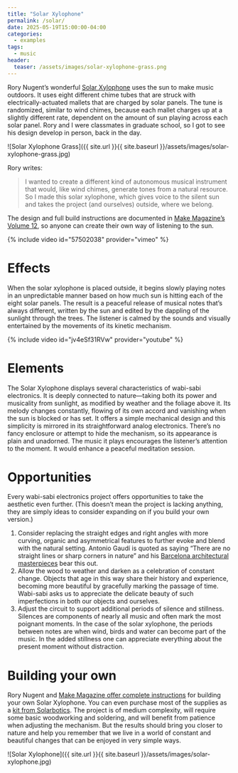 ```yaml
---
title: "Solar Xylophone"
permalink: /solar/
date: 2025-05-19T15:00:00-04:00
categories:
  - examples
tags:
  - music
header:
  teaser: /assets/images/solar-xylophone-grass.png
---
```


Rory Nugent’s wonderful [Solar Xylophone](https://makezine.com/projects/solar-xylophone/) uses the sun to make music outdoors. It uses eight different chime tubes that are struck with electrically-actuated mallets that are charged by solar panels. The tune is randomized, similar to wind chimes, because each mallet charges up at a slightly different rate, dependent on the amount of sun playing across each solar panel. Rory and I were classmates in graduate school, so I got to see his design develop in person, back in the day.

![Solar Xylophone Grass]({{ site.url }}{{ site.baseurl }}/assets/images/solar-xylophone-grass.jpg)

Rory writes:
> I wanted to create a different kind of autonomous musical instrument that would, like wind chimes, generate tones from a natural resource. So I made this solar xylophone, which gives voice to the silent sun and takes the project (and ourselves) outside, where we belong.

The design and full build instructions are documented in [Make Magazine’s Volume 12](https://makezine.com/projects/solar-xylophone/), so anyone can create their own way of listening to the sun.

{% include video id="57502038" provider="vimeo" %}

# Effects

When the solar xylophone is placed outside, it begins slowly playing notes in an unpredictable manner based on how much sun is hitting each of the eight solar panels. The result is a peaceful release of musical notes that’s always different, written by the sun and edited by the dappling of the sunlight through the trees. The listener is calmed by the sounds and visually entertained by the movements of its kinetic mechanism.

{% include video id="jv4eSf31RVw" provider="youtube" %}

# Elements

The Solar Xylophone displays several characteristics of wabi-sabi electronics. It is deeply connected to nature&mdash;taking both its power and musicality from sunlight, as modified by weather and the foliage above it. Its melody changes constantly, flowing of its own accord and vanishing when the sun is blocked or has set. It offers a simple mechanical design and this simplicity is mirrored in its straightforward analog electronics. There’s no fancy enclosure or attempt to hide the mechanism, so its appearance is plain and unadorned. The music it plays encourages the listener’s attention to the moment. It would enhance a peaceful meditation session.   

# Opportunities

Every wabi-sabi electronics project offers opportunities to take the aesthetic even further. (This doesn’t mean the project is lacking anything, they are simply ideas to consider expanding on if you build your own version.)

1. Consider replacing the straight edges and right angles with more curving, organic and asymmetrical features to further evoke and blend with the natural setting. Antonio Gaudí is quoted as saying “There are no straight lines or sharp corners in nature” and his [Barcelona  architectural masterpieces](https://art-facts.com/antoni-gaudi-buildings/) bear this out.
2. Allow the wood to weather and darken as a celebration of constant change. Objects that age in this way share their history and experience, becoming more beautiful by gracefully marking the passage of time. Wabi-sabi asks us to appreciate the delicate beauty of such imperfections in both our objects and ourselves.
3. Adjust the circuit to support additional periods of silence and stillness. Silences are components of nearly all music and often mark the most poignant moments. In the case of the solar xylophone, the periods between notes are when wind, birds and water can become part of the music. In the added stillness one can appreciate everything about the present moment without distraction.

# Building your own

Rory Nugent and [Make Magazine offer complete instructions](https://makezine.com/projects/solar-xylophone/) for building your own Solar Xylophone. You can even purchase most of the supplies as a [kit from Solarbotics](https://www.solarbotics.com/product/make12xphone/). The project is of medium complexity, will require some basic woodworking and soldering, and will benefit from patience when adjusting the mechanism. But the results should bring you closer to nature and help you remember that we live in a world of constant and beautiful changes that can be enjoyed in very simple ways.

![Solar Xylophone]({{ site.url }}{{ site.baseurl }}/assets/images/solar-xylophone.jpg)